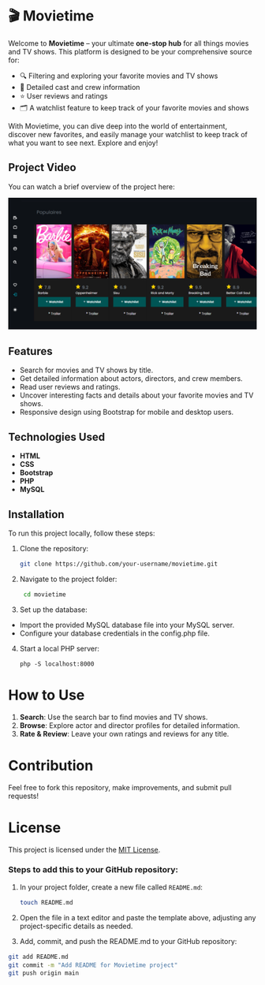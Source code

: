 # 🎬 Movietime

Welcome to **Movietime** – your ultimate **one-stop hub** for all things movies and TV shows. This platform is designed to be your comprehensive source for:

- 🔍 Filtering and exploring your favorite movies and TV shows
- 🎥 Detailed cast and crew information
- ⭐ User reviews and ratings
- 🗂️ A watchlist feature to keep track of your favorite movies and shows

With Movietime, you can dive deep into the world of entertainment, discover new favorites, and easily manage your watchlist to keep track of what you want to see next. Explore and enjoy!


## Project Video

You can watch a brief overview of the project here:

[![Watch the video](https://github.com/Mohammed-Am/Movietime/blob/main/design1.png)](https://drive.google.com/file/d/1jFX4_Mex61h1dPYc-7BVOpIsSREnJnl7/view?usp=sharing)





## Features

- Search for movies and TV shows by title.
- Get detailed information about actors, directors, and crew members.
- Read user reviews and ratings.
- Uncover interesting facts and details about your favorite movies and TV shows.
- Responsive design using Bootstrap for mobile and desktop users.

## Technologies Used

- **HTML**
- **CSS**
- **Bootstrap**
- **PHP**
- **MySQL**

## Installation

To run this project locally, follow these steps:

1. Clone the repository:
   ```bash
   git clone https://github.com/your-username/movietime.git

2. Navigate to the project folder:
   ```bash
    cd movietime
   
3. Set up the database:

* Import the provided MySQL database file into your MySQL server.
* Configure your database credentials in the config.php file.
  
4. Start a local PHP server:
   ```
   php -S localhost:8000

# How to Use

1. **Search**: Use the search bar to find movies and TV shows.
2. **Browse**: Explore actor and director profiles for detailed information.
3. **Rate & Review**: Leave your own ratings and reviews for any title.



# Contribution
Feel free to fork this repository, make improvements, and submit pull requests!

# License
This project is licensed under the [MIT License](https://opensource.org/licenses/MIT).

### Steps to add this to your GitHub repository:

1. In your project folder, create a new file called `README.md`:
   ```bash
   touch README.md
2. Open the file in a text editor and paste the template above, adjusting any project-specific details as needed.

3. Add, commit, and push the README.md to your GitHub repository:
```bash
git add README.md
git commit -m "Add README for Movietime project"
git push origin main

        
